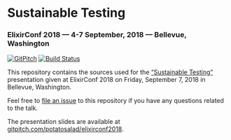 # Sustainable Testing
### ElixirConf 2018 &mdash; 4-7 September, 2018 &mdash; Bellevue, Washington

[![GitPitch](https://gitpitch.com/assets/badge.svg)](https://gitpitch.com/potatosalad/elixirconf2018/master?grs=github&t=white) [![Build Status](https://travis-ci.org/potatosalad/elixirconf2018.svg?branch=master)](https://travis-ci.org/potatosalad/elixirconf2018)

This repository contains the sources used for the [&ldquo;Sustainable Testing&rdquo;](https://web.archive.org/web/20180901155638/https://elixirconf.com/2018/speakers/andrew-bennett) presentation given at ElixirConf 2018 on Friday, September 7, 2018 in Bellevue, Washington.

Feel free to [file an issue](https://github.com/potatosalad/elixirconf2018/issues) to this repository if you have any questions related to the talk.

The presentation slides are available at [gitpitch.com/potatosalad/elixirconf2018](https://gitpitch.com/potatosalad/elixirconf2018).